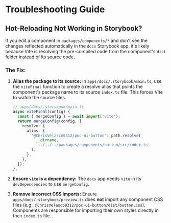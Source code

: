# Troubleshooting Guide

## Hot-Reloading Not Working in Storybook?

If you edit a component in `packages/components/*` and don't see the changes
reflected automatically in the `docs` Storybook app, it's likely because Vite is
resolving the pre-compiled code from the component's `dist` folder instead of
its source code.

### The Fix:

1. **Alias the package to its source:** In `apps/docs/.storybook/main.ts`, use
   the `viteFinal` function to create a resolve alias that points the component's
   package name to its source `index.ts` file. This forces Vite to watch the source
   files.

   ```ts
   // apps/docs/.storybook/main.ts
   async viteFinal(config) {
     const { mergeConfig } = await import('vite');
     return mergeConfig(config, {
       resolve: {
         alias: {
           '@ChrisVelasco0312/poc-ui-button': path.resolve(
             __dirname,
             '../../../packages/components/button/src/index.ts'
           ),
         },
       },
     });
   },
   ```

2. **Ensure `vite` is a dependency:** The `docs` app needs `vite` in its
   `devDependencies` to use `mergeConfig`.
3. **Remove incorrect CSS imports:** Ensure `apps/docs/.storybook/preview.ts`
   does **not** import any component CSS files (e.g.,
   `@ChrisVelasco0312/poc-ui-button/dist/button.css`). Components are responsible for importing their
   own styles directly in their `index.ts` file. 